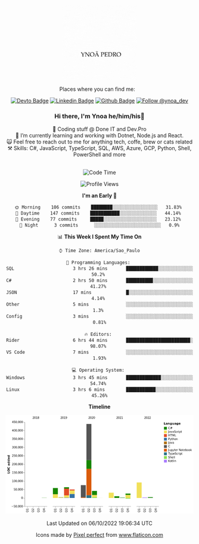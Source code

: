 </p>
<p align='center'>
   <img src="./logo/logo.gif" width="200" height="200">
</p>
<p align='center'>
<a align='center'>
<a> Places where you can find me: </a>&nbsp;&nbsp;
 <div align='center'>
    
[![Devto Badge](https://img.shields.io/badge/-ypedroo-black?style=flat-square&logo=Dev.to&logoColor=white&link=https://dev.to/ypedroo/)](https://dev.to/ypedroo/)
[![Linkedin Badge](https://img.shields.io/badge/-LinkedIn-blue?style=flat-square&logo=Linkedin&logoColor=white&link=https://www.linkedin.com/in/ynoapedro)](https://www.linkedin.com/in/ynoapedro)
[![Github Badge](https://img.shields.io/github/followers/ypedroo?style=social)](https://github.com/ypedroo/)
<a href="https://twitter.com/intent/follow?screen_name=ynoa_dev"><img src="https://img.shields.io/twitter/follow/ynoa_dev.svg?label=Follow%20@ynoa_dev" alt="Follow @ynoa_dev"></img> </a>

### Hi there, I'm Ynoa he/him/his:panda_face:

🔭 Coding stuff @ Done IT and Dev.Pro <br/>
🌱 I’m currently learning and working with Dotnet, Node.js and React.<br/>
:scream_cat: Feel free to reach out to me for anything tech, coffe, brew or cats related <br/>
⚒️ Skills: C#, JavaScript, TypeScript, SQL, AWS, Azure, GCP, Python, Shell, PowerShell and more<br/>
<br/>
<!--START_SECTION:waka-->
![Code Time](http://img.shields.io/badge/Code%20Time-2%2C072%20hrs%2019%20mins-blue)

![Profile Views](http://img.shields.io/badge/Profile%20Views-0-blue)

**I'm an Early 🐤** 

```text
🌞 Morning    106 commits    ████████░░░░░░░░░░░░░░░░░   31.83% 
🌆 Daytime    147 commits    ███████████░░░░░░░░░░░░░░   44.14% 
🌃 Evening    77 commits     █████░░░░░░░░░░░░░░░░░░░░   23.12% 
🌙 Night      3 commits      ░░░░░░░░░░░░░░░░░░░░░░░░░   0.9%

```


📊 **This Week I Spent My Time On** 

```text
⌚︎ Time Zone: America/Sao_Paulo

💬 Programming Languages: 
SQL                      3 hrs 26 mins       ████████████░░░░░░░░░░░░░   50.2% 
C#                       2 hrs 50 mins       ██████████░░░░░░░░░░░░░░░   41.27% 
JSON                     17 mins             █░░░░░░░░░░░░░░░░░░░░░░░░   4.14% 
Other                    5 mins              ░░░░░░░░░░░░░░░░░░░░░░░░░   1.3% 
Config                   3 mins              ░░░░░░░░░░░░░░░░░░░░░░░░░   0.81%

🔥 Editors: 
Rider                    6 hrs 44 mins       ████████████████████████░   98.07% 
VS Code                  7 mins              ░░░░░░░░░░░░░░░░░░░░░░░░░   1.93%

💻 Operating System: 
Windows                  3 hrs 45 mins       █████████████░░░░░░░░░░░░   54.74% 
Linux                    3 hrs 6 mins        ███████████░░░░░░░░░░░░░░   45.26%

```

**Timeline**

![Chart not found](https://raw.githubusercontent.com/ypedroo/ypedroo/master/charts/bar_graph.png) 


 Last Updated on 06/10/2022 19:06:34 UTC
<!--END_SECTION:waka-->
Icons made by <a href="https://www.flaticon.com/authors/pixel-perfect" title="Pixel perfect">Pixel perfect</a> from <a href="https://www.flaticon.com/" title="Flaticon"> www.flaticon.com</a>
   </div>
